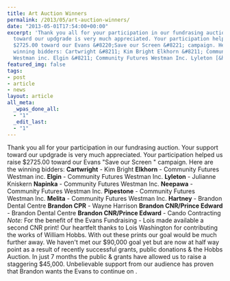 ```yaml
---
title: Art Auction Winners
permalink: /2013/05/art-auction-winners/
date: "2013-05-01T17:54:00+00:00"
excerpt: 'Thank you all for your participation in our fundrasing auction. Your support
  toward our updgrade is very much appreciated. Your participation helped us raise
  $2725.00 toward our Evans &#8220;Save our Screen &#8221; campaign. Here are the
  winning bidders: Cartwright &#8211; Kim Bright Elkhorn &#8211; Community Futures
  Westman inc. Elgin &#8211; Community Futures Westman Inc. Lyleton [&hellip;]'
featured_img: false
tags:
- post
- article
- news
layout: article
all_meta:
  _wpas_done_all:
  - "1"
  _edit_last:
  - "1"
---
```


Thank you all for your participation in our fundrasing auction. Your support toward our updgrade is very much appreciated. Your participation helped us raise $2725.00 toward our Evans "Save our Screen " campaign. Here are the winning bidders: **Cartwright** - Kim Bright **Elkhorn** - Community Futures Westman inc. **Elgin** - Community Futures Westman Inc. **Lyleton** - Julianne Kniskern **Napinka** - Community Futures Westman Inc. **Neepawa** - Community Futures Westman Inc. **Pipestone** - Community Futures Westman Inc. **Melita** - Community Futures Westman Inc. **Hartney** - Brandon Dental Centre **Brandon CPR** - Wayne Harrison **Brandon CNR/Prince Edward** - Brandon Dental Centre **Brandon CNR/Prince Edward** - Cando Contracting *Note:* For the benefit of the Evans Fundraising - Lois made available a second CNR print! Our heartfelt thanks to Lois Washington for contributing the works of William Hobbs. With out these prints our goal would be much further away. We haven't met our $90,000 goal yet but are now at half way point as a result of recently successful grants, public donations &amp; the Hobbs Auction. In just 7 months the public &amp; grants have allowed us to raise a staggering $45,000. Unbelievable support from our audience has proven that Brandon wants the Evans to continue on .